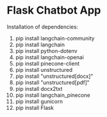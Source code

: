 # Flask Chatbot App

Installation of dependencies:

1. pip install langchain-community
2. pip install langchain
3. pip install python-dotenv
4. pip install langchain-openai
5. pip install pinecone-client
6. pip install unstructured
7. pip install "unstructured[docx]"
8. pip install "unstructured[pdf]"
9. pip install docx2txt
10. pip install langchain_pinecone
11. pip install gunicorn
12. pip install Flask
